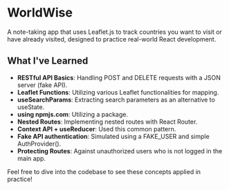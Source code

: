 # WorldWise

A note-taking app that uses Leaflet.js to track countries you want to visit or have already visited, designed to practice real-world React development.

## What I've Learned

- **RESTful API Basics**: Handling POST and DELETE requests with a JSON server (fake API).
- **Leaflet Functions**: Utilizing various Leaflet functionalities for mapping.
- **useSearchParams**: Extracting search parameters as an alternative to useState.
- **using npmjs.com**: Utilizing a package.
- **Nested Routes**: Implementing nested routes with React Router.
- **Context API + useReducer**: Used this common pattern.
- **Fake API authentication**: Simulated using a FAKE_USER and simple AuthProvider().
- **Protecting Routes**: Against unauthorized users who is not logged in the main app.

Feel free to dive into the codebase to see these concepts applied in practice!
